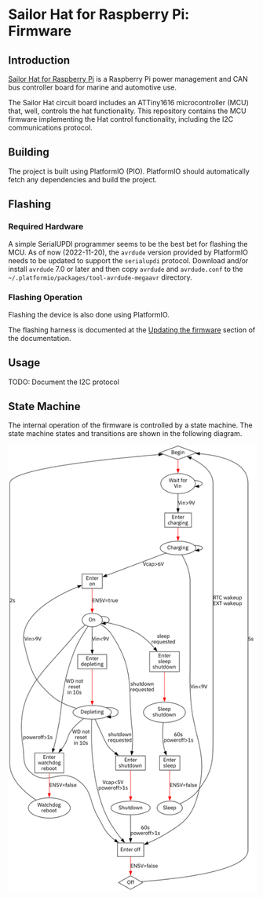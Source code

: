 # Sailor Hat for Raspberry Pi: Firmware

## Introduction

[Sailor Hat for Raspberry Pi](https://hatlabs.github.io/sh-rpi/)
is a Raspberry Pi power management and CAN bus
controller board for marine and automotive use. 

The Sailor Hat circuit board includes an ATTiny1616 microcontroller (MCU) that,
well, controls the hat functionality. This repository contains the MCU
firmware implementing the Hat control functionality, including the I2C
communications protocol.

## Building

The project is built using PlatformIO (PIO). PlatformIO should automatically
fetch any dependencies and build the project.

## Flashing

### Required Hardware

A simple SerialUPDI programmer seems to be the best bet for flashing the MCU.
As of now (2022-11-20), the `avrdude` version provided by PlatformIO needs to
be updated to support the `serialupdi` protocol. Download and/or install
`avrdude` 7.0 or later and then copy `avrdude` and `avrdude.conf` to the
`~/.platformio/packages/tool-avrdude-megaavr` directory.

### Flashing Operation

Flashing the device is also done using PlatformIO.

The flashing harness is documented at the [Updating the firmware](https://hatlabs.github.io/sh-rpi/pages/software/#updating-the-firmware) section of the documentation.

## Usage

TODO: Document the I2C protocol

## State Machine

The internal operation of the firmware is controlled by a state machine. The state machine states and transitions are shown in the following diagram.

![State Machine](state_machine.png)
